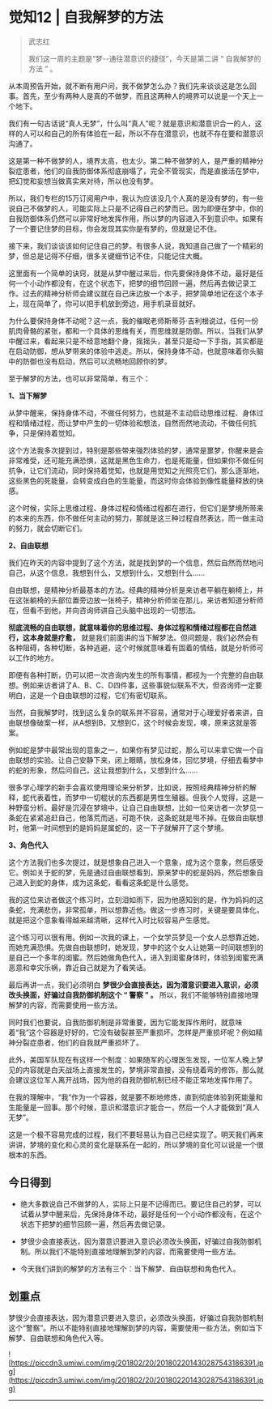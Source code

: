 # 觉知12 | 自我解梦的方法

> 武志红
> 
> 我们这一周的主题是“梦--通往潜意识的捷径”，今天是第二讲 “ 自我解梦的方法 ” 。

从本周预告开始，就不断有用户问，我不做梦怎么办？我们先来谈谈这是怎么回事。首先，至少有两种人是真的不做梦，而且这两种人的境界可以说是一个天上一个地下。

我们有一句古话说“真人无梦”，什么叫“真人”呢？就是意识和潜意识合一的人，这样的人可以和自己的所有体验在一起，所以不存在潜意识，也就不存在要和潜意识沟通了。

这是第一种不做梦的人，境界太高，也太少。第二种不做梦的人，是严重的精神分裂症患者，他们的自我防御体系彻底崩塌了，完全不管现实，而是直接活在梦中，把幻觉和妄想当做真实来对待，所以也没有梦。

所以，我们专栏的15万订阅用户中，我认为应该没几个人真的是没有梦的，有一些说自己不做梦的人，可能实际上只是不记得自己的梦而已。因为即便在梦中，你的自我防御体系仍然可以非常好地发挥作用，所以梦的内容进入不到意识中。如果有了一个要记住梦的目标，你会发现其实你是有梦的，但就是记不住。

接下来，我们谈谈该如何记住自己的梦。有很多人说，我知道自己做了一个精彩的梦，但总是记得不仔细，很多关键细节记不住，只能记住大概。

这里面有一个简单的诀窍，就是从梦中醒过来后，你先要保持身体不动，最好是任何一个小动作都没有，在这个状态下，把梦的细节回顾一遍，然后再去做记录工作。过去的精神分析师会建议就在自己床边放一个本子，把梦简单地记在这个本子上，现在简单了，你可以把手机放到旁边，用手机录音就好。

为什么要保持身体不动呢？这一点，我的催眠老师斯蒂芬·吉利根说过，任何一份肌肉骨骼的紧张，都和一个具体的思维有关，而思维就是防御。所以，当我们从梦中醒过来，看起来只是不经意地翻个身，摇摇头，甚至只是动一下手指，其实都是在启动防御，想从梦带来的体验中逃走。所以，保持身体不动，也就意味着你头脑中的防御也没有启动，然后可以流畅地回顾你的梦。

至于解梦的方法，也可以非常简单，有三个：

 **1、当下解梦**

从梦中醒来，保持身体不动，不做任何努力，也就是不主动启动思维过程、身体过程和情绪过程，而让梦中产生的一切体验和想法，自然而然地流动，不做任何抗争，只是保持着觉知。

这个方法我多次提到过，特别是那些带来强烈体验的梦，通常是噩梦，你醒来是会非常难受，还可能充满恐惧，这就是黑色生命力，也是死能量，但如果你不做任何抗争，让它们流动，同时保持着觉知，也就是用觉知之光照亮它们，那么逐渐地，这些黑色的死能量，会转变成白色的生能量，而这时你会体验到像性能量释放的快感。

这个时候，实际上思维过程、身体过程和情绪过程都在进行，但它们是梦境所带来的本来的东西，你不做任何主动的努力，那就是这三种过程自然表达，而一做主动的努力，就会切断它们。

 **2、自由联想**

我们在昨天的内容中提到了这个方法，就是找到梦的一个信息，然后自然而然地问自己，从这个信息，我想到什么，又想到什么，又想到什么……

自由联想，是精神分析最基本的方法。经典的精神分析是来访者平躺在躺椅上，并在这张躺椅的头部位置旁边放一张椅子，精神分析师坐在那儿，来访者知道分析师在，但看不到他，并向咨询师讲自己头脑中出现的一切想法。

 **彻底流畅的自由联想，就意味着你的思维过程、身体过程和情绪过程都在自然进行，这本身就是疗愈，** 就是我们前面讲的当下解梦法。但问题是，我们必然会有各种阻碍，各种切断，各种逃避，这个时候就意味着有固着的情结，就是分析师可以工作的地方。

即便有各种打断，仍可以把一次咨询内发生的所有事情，都视为一个完整的自由联想。例如来访者讲了A、B、C、D四件事，这些事貌似联系不大，但咨询师一定要明白，这是一个自由联想的过程，它们有密切联系。

当然，自我解梦时，找到这么复杂的联系并不容易，通常对于心理爱好者来讲，自由联想像破案一样，从A想到B，又想到C，这个时候会发现，噢，原来这就是答案。

例如蛇是梦中最常出现的意象之一，如果你有梦见过蛇，那么可以来拿它做一个自由联想的实验。让自己安静下来，闭上眼睛，放松身体，回忆梦境，仔细去看梦中的蛇的形象，然后问自己，这让我想到什么，又想到什么……

很多学心理学的新手会喜欢使用理论来分析梦，比如说，按照经典精神分析的解释，蛇代表着性，而梦中一切棍状的东西都是男性生殖器。但我个人觉得，这是一种野蛮分析。最好是沉浸在梦境中，让自己自由联想，比如一位来访者一次梦见一条蛇在紧紧追赶自己，他落荒而逃，可跑不快，这条蛇就是甩不掉。在做自由联想时，他第一时间想到的是妈妈是属蛇的，这一下子就解开了这个梦境。

 **3、角色代入**

这个方法我们也多次提过，就是想象自己进入一个意象，成为这个意象，然后感受它。例如关于蛇的梦，先是通过自由联想看到，原来梦中的蛇是妈妈，然后想象自己进入到蛇的身体，成为这条蛇，看看这条蛇是什么感觉。

我的这位来访者做这个练习时，立刻泪如雨下，因为他感知到的是，作为妈妈的这条蛇，充满悲伤，非常孤单，所以想靠近他。做这一步练习时，关键是要具体化，就是把这个意象看得越来越清晰，这样代入时比较容易产生感觉。

这个练习可以很有用。例如一次我的课上，一个女学员梦见一个女人总想靠近她，而她充满恐惧。先做自由联想时，她发现，梦中的这个女人让她第一时间联想到的是自己一个多年的闺蜜。然后她做角色代入，进入到闺蜜身体时，体验到闺蜜充满恶意和幸灾乐祸，靠近自己就是为了看笑话。

最后再讲一点，我们必须明白 **梦很少会直接表达，因为潜意识要进入意识，必须改头换面，好骗过自我防御机制这个 “ 警察 ” 。** 所以，我们不能够特别直接地理解梦的内容，而需要使用一些方法。

同时我们也要说，自我防御机制是非常重要，因为它能发挥作用时，就意味着“我”这个容器是好好的，它没有破裂甚至严重损坏。怎样是严重损坏呢？例如精神分裂症患者，他们的自我就严重损坏了。

此外，美国军队现在有这样一个制度：如果随军的心理医生发现，一位军人晚上梦见的内容就是白天战场上直接发生的，梦境非常直接，没有绕着弯的修饰，那么就会建议这位军人离开战场，因为他的自我防御机制已经不能正常地发挥作用了。

在我的理解中，“我”作为一个容器，就是要不断地修炼，直到彻底体验到死能量和生能量是一回事。那个时候，意识和潜意识才能合一，然后一个人才能做到“真人无梦”。

这是一个极不容易完成的过程，我们不要轻易认为自己已经实现了。明天我们再来讲讲，梦境的变化和心灵的变化是联系在一起的，所以梦境的变化可以说是一个很根本的东西。

## 今日得到

* 绝大多数说自己不做梦的人，实际上只是不记得而已。要记住自己的梦，可以试着从梦中醒来后，先保持身体不动，最好是任何一个小动作都没有，在这个状态下把梦的细节回顾一遍，然后再去做记录。

* 梦很少会直接表达，因为潜意识要进入意识必须改头换面，好骗过自我防御机制。所以我们不能特别直接地理解到梦的内容，而需要使用一些方法。

* 今天我们讲到的解梦的方法有三个：当下解梦、自由联想和角色代入。

## 划重点

梦很少会直接表达，因为潜意识要进入意识，必须改头换面，好骗过自我防御机制这个“警察”。所以不能特别直接地理解到梦的内容，需要使用一些方法，例如当下解梦、自由联想和角色代入等。

![https://piccdn3.umiwi.com/img/201802/20/201802201430287543186391.jpg](https://piccdn3.umiwi.com/img/201802/20/201802201430287543186391.jpg)

---
